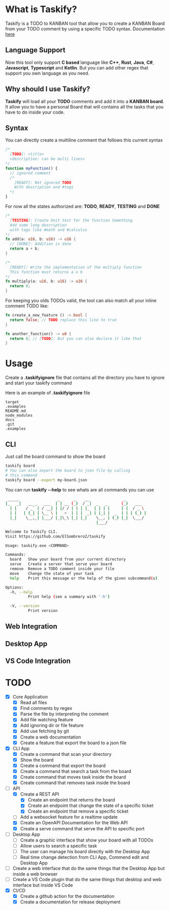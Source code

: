 # What is Taskify?

Taskify is a TODO to KANBAN tool that allow you to create a KANBAN Board from your TODO comment by
using a specific TODO syntax.
Documentation [here](https://elsombrero2.github.io/taskify/)

## Language Support

Now this tool only support **C based** language like **C++**, **Rust**, **Java**, **C#**, **Javascript**, **Typescript** and **Kotlin**.
But you can add other regex that support you own language as you need.

## Why should I use Taskify?

**Taskify** will load all your **TODO** comments and add it into a **KANBAN board**.
It allow you to have a personal Board that will contains all the tasks that you have
to do inside your code.
## Syntax

You can directly create a multiline comment that follows this current syntax

```javascript
/*
  [TODO]: <title>
  <description: can be multi lines>
*/
function myFunction() {
  // ignored comment
  /*
    [READY]: Not ignored TODO
    With description and #tags
  */
}
```
For now all the states authorized are: **TODO**, **READY**, **TESTING** and **DONE**

```rust
/*
  [TESTING]: Create Unit test for the function Something
  Add some long description
  with tags like #math and #calculus
*/
fn add(a: u16, b: u16) -> u16 {
  // [DONE]: Addition is done
  return a + b;
}

/*
  [READY]: Write the implementation of the multiply function
  This function must returns a x b
*/
fn multiply(a: u16, b: u16) -> u16 {
  return 0;
}
```

For keeping you olds TODOs valid, the tool can also match all your inline comment TODO like:

```rust
fn create_a_new_feature () -> bool {
  return false; // TODO replace this line to true
}

fn another_function() -> u8 {
  return 0; // [TODO]: But you can also declare it like that
}
```

# Usage

Create a **.taskifyignore** file that contains all the
directory you have to ignore and start your taskify command
 
  
Here is an example of **.taskifyignore** file
```
target
.examples
README.md
node_modules
docs
.git
.examples
```


## CLI
Just call the board command to show the board

```bash
taskify board
# You can also export the board to json file by calling
# this command
taskify board --export my-board.json
```
You can run **taskify --help** to see whats are all commands you can use
```bash
 _____                 _      _    __               _
|_   _|   __ _   ___  | | __ (_)  / _|  _   _      (_)   ___
  | |    / _` | / __| | |/ / | | | |_  | | | |     | |  / _ \
  | |   | (_| | \__ \ |   <  | | |  _| | |_| |  _  | | | (_) |
  |_|    \__,_| |___/ |_|\_\ |_| |_|    \__, | (_) |_|  \___/
                                        |___/

Welcome to Taskify CLI.
Visit https://github.com/ElSombrero2/taskify

Usage: taskify.exe <COMMAND>

Commands:
  board   Show your board from your current directory
  serve   Create a server that serve your board
  remove  Remove a TODO comment inside your file
  move    Change the state of your task
  help    Print this message or the help of the given subcommand(s)

Options:
  -h, --help
          Print help (see a summary with '-h')

  -V, --version
          Print version
```
## Web Integration

## Desktop App

## VS Code Integration

# TODO

- [x] Core Application
  - [x] Read all files
  - [x] Find comments by regex
  - [x] Parse the file by interpreting the comment
  - [x] Add file watching feature
  - [x] Add ignoring dir or file feature
  - [x] Add use fetching by git
  - [x] Create a web documentation
  - [x] Create a feature that export the board to a json file
- [x] CLI App
  - [x] Create a command that scan your directory
  - [x] Show the board
  - [x] Create a command that export the board
  - [x] Create a command that search a task from the board
  - [x] Create command that moves task inside the board
  - [x] Create command that removes task inside the board
- [ ] API
  - [x] Create a REST API
    - [x] Create an endpoint that returns the board
    - [x] Create an endpoint that change the state of a specific ticket
    - [x] Create an endpoint that remove a specific ticket
  - [ ] Add a websocket feature for a realtime update
  - [x] Create an OpenAPI Documentation for the Web API
  - [x] Create a serve command that serve the API to specific port
- [ ] Desktop App
  - [ ] Create a graphic interface that show your board with all TODOs
  - [ ] Allow users to search a specific task
  - [ ] The user can manage his board directly with the Desktop App
  - [ ] Real time change detection from CLI App, Commend edit and Desktop App
- [ ] Create a web interface that do the same things that the Desktop App but inside a web browser
- [ ] Create a VS Code plugin that do the same things that desktop and web interface but inside VS Code
- [x] CI/CD
  - [X] Create a github action for the documentation
  - [x] Create a documentation for release deployment